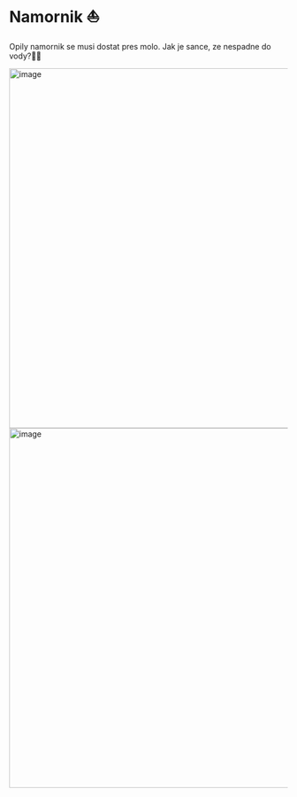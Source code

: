 # Namornik ⛵

Opily namornik se musi dostat pres molo. Jak je sance, ze nespadne do vody?🍾🍙

<img width="650" alt="image" src="https://user-images.githubusercontent.com/105239325/216755680-5f3b0c40-8ed0-4862-acbf-b610434bb384.png">
<img width="650" alt="image" src="https://user-images.githubusercontent.com/105239325/216755723-74659d3b-f627-4d90-af29-373d96d6a4a9.png">


